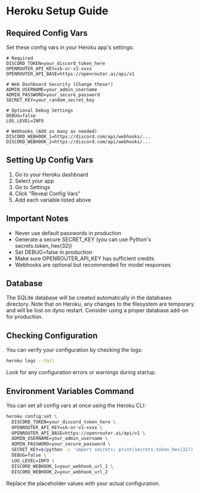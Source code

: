 # Heroku Setup Guide

## Required Config Vars

Set these config vars in your Heroku app's settings:

```
# Required
DISCORD_TOKEN=your_discord_token_here
OPENROUTER_API_KEY=sk-or-v1-xxxx
OPENROUTER_API_BASE=https://openrouter.ai/api/v1

# Web Dashboard Security (Change these!)
ADMIN_USERNAME=your_admin_username
ADMIN_PASSWORD=your_secure_password
SECRET_KEY=your_random_secret_key

# Optional Debug Settings
DEBUG=false
LOG_LEVEL=INFO

# Webhooks (Add as many as needed)
DISCORD_WEBHOOK_1=https://discord.com/api/webhooks/...
DISCORD_WEBHOOK_2=https://discord.com/api/webhooks/...
```

## Setting Up Config Vars

1. Go to your Heroku dashboard
2. Select your app
3. Go to Settings
4. Click "Reveal Config Vars"
5. Add each variable listed above

## Important Notes

- Never use default passwords in production
- Generate a secure SECRET_KEY (you can use Python's secrets.token_hex(32))
- Set DEBUG=false in production
- Make sure OPENROUTER_API_KEY has sufficient credits
- Webhooks are optional but recommended for model responses

## Database

The SQLite database will be created automatically in the databases directory. Note that on Heroku, any changes to the filesystem are temporary and will be lost on dyno restart. Consider using a proper database add-on for production.

## Checking Configuration

You can verify your configuration by checking the logs:

```bash
heroku logs --tail
```

Look for any configuration errors or warnings during startup.

## Environment Variables Command

You can set all config vars at once using the Heroku CLI:

```bash
heroku config:set \
  DISCORD_TOKEN=your_discord_token_here \
  OPENROUTER_API_KEY=sk-or-v1-xxxx \
  OPENROUTER_API_BASE=https://openrouter.ai/api/v1 \
  ADMIN_USERNAME=your_admin_username \
  ADMIN_PASSWORD=your_secure_password \
  SECRET_KEY=$(python -c 'import secrets; print(secrets.token_hex(32))') \
  DEBUG=false \
  LOG_LEVEL=INFO \
  DISCORD_WEBHOOK_1=your_webhook_url_1 \
  DISCORD_WEBHOOK_2=your_webhook_url_2
```

Replace the placeholder values with your actual configuration.
